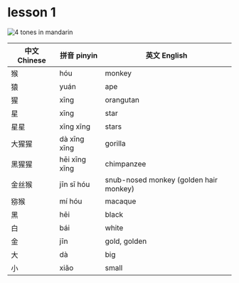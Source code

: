 # lesson 1

![4 tones in mandarin](https://chinesefor.us/wp-content/uploads/2017/01/chinesefor.us-pronunciation-tone-drills-l1p1-mandarin-chinese-tones-lesson-practice-1024x576.png)

| 中文 Chinese |  拼音 pinyin  |              英文 English              |
| ------------ | ------------- | -------------------------------------- |
| 猴           | hóu           | monkey                                 |
| 猿           | yuán          | ape                                    |
| 猩           | xīng          | orangutan                              |
| 星           | xīng          | star                                   |
| 星星         | xīng xīng     | stars                                  |
| 大猩猩        | dà xīng xīng  | gorilla                                |
| 黑猩猩        | hēi xīng xīng | chimpanzee                             |
| 金丝猴        | jīn sī hóu    | snub-nosed monkey (golden hair monkey) |
| 猕猴         | mí hóu        | macaque                                |
| 黑           | hēi           | black                                  |
| 白           | bái           | white                                  |
| 金           | jīn           | gold, golden                           |
| 大           | dà            | big                                    |
| 小           | xiǎo          | small                                  |
